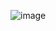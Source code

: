 ![image](https://user-images.githubusercontent.com/16296900/147861271-f24e500a-1483-48b5-970f-eb91a7547e52.png)
